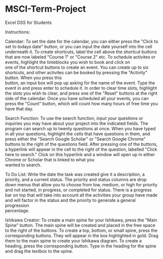 # MSCI-Term-Project
Excel DSS for Students



Instructions: 

  Calendar: To set the date for the calendar, you can either press the "Click to set to todays date"
  button, or you can input the date yourself into the cell underneath it.  To create shortcuts, label 
  the cell above the shortcut buttons that are now labeled "Course 1" or "Course 2" etc. To schedule activites or events, highlight the timeblocks you wish to book and click on  
  one of the shortcut buttons to create an event. You can create up to six shortcuts, and other activites can be booked by pressing the  "Activity" button. When you press this   
  button, an input box will pop up asking for the name of the event. Type the event in and press enter to schedule it. In order to clear time slots, highlight the slots you wish 
  to clear, and press one of the "Reset" buttons at the right side of the calendar. Once you have scheduled all your events, you can press the "Count" button, which will count how 
  many hours of free time you have that day. 

  Search Function: To use the search function, input your questions or inquiries you may have about your project into
  the indicated fields. The program can search up to twenty questions at once. When you have typed in all your questions, highlight the cells that have questions in them, and  
  press either the "Search Google Scholar" or "Search Google Chrome" buttons to the right of the questions field. After pressing one of the buttons, a hyperlink will appear in the   cell to the right of the question, labelled "Click here to search." Click on this hyperlink and a window will open up in either Chrome or Scholar that is linked to what you  
  wanted to search. 

  To Do List: Write the date the task was created give it a description, a priority, and a current status. The 
  priority and status columns are drop down menus that allow you to choose from low, medium, or high for priority and not started, in progress, or completed for status. There is a   progress bar on top that will take into account all the activities your group have made and will factor in the status and the priority to generate a general progression  
  percentage.
  
  Ishikawa Creator: To create a main spine for your Ishikawa, press the "Main Spine" button. The main spine will be 
  created and placed in the free space to the right of the buttons. To create a top, bottom, or small
  spine, press the corresponding buttons. They will appear in the box highlighted in gold. Drag them 
  to the main spine to create your Ishikawa diagram. To create a heading, press the corresponding
  button. Type in the heading for the spine and drag the textbox to the spine.  
